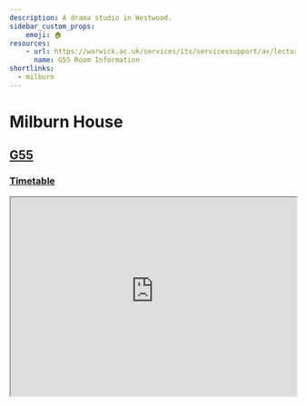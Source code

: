 ```yaml
---
description: A drama studio in Westwood.
sidebar_custom_props:
    emoji: 🏠
resources:
    - url: https://warwick.ac.uk/services/its/servicessupport/av/lecturerooms/roominformation/g55
      name: G55 Room Information
shortlinks:
  - milburn
---
```


# Milburn House

## [G55](https://warwick.ac.uk/services/its/servicessupport/av/lecturerooms/roominformation/g55)

### [Timetable](https://timetablingmanagement.warwick.ac.uk/SWS2425/roomtimetable.asp?id=g55)

<iframe width="100%" height="350px" src="https://timetablingmanagement.warwick.ac.uk/SWS2425/roomtimetable.asp?id=g55"></iframe>

<!-- ### [Campus Map](https://campus.warwick.ac.uk/search/623c889d421e6f5928c0d3d2?projectId=warwick) -->

<!-- <iframe width="100%" height="600" src="https://campus.warwick.ac.uk/search/623c889d421e6f5928c0d3d2?projectId=warwick"></iframe> -->
